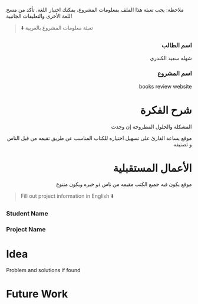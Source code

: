 
ملاحظة: يجب تعبئة هذا الملف بمعلومات المشروع، يمكنك اختيار اللغة. تأكد من مسح اللغة الأخرى والتعليقات الجانبية 
> ⬇️ تعبئة معلومات المشروع بالعربية  

<div dir="rtl">
  
### اسم الطالب
شهله سعيد الكندري

### اسم المشروع

books review website

# شرح الفكرة
المشكلة والحلول المطروحة إن وجدت

موقع يساعد القارئ على تسهيل اختياره للكتاب المناسب عن طريق تقيمه من قبل الناس و تصنيفه

# الأعمال المستقبلية

 موقع يكون فيه جميع الكتب مقيمه من ناس ذو خبره
 ويكون متنوع 
</div>

> Fill out project information in English ⬇️
### Student Name


### Project Name


# Idea
Problem and solutions if found 


# Future Work 


